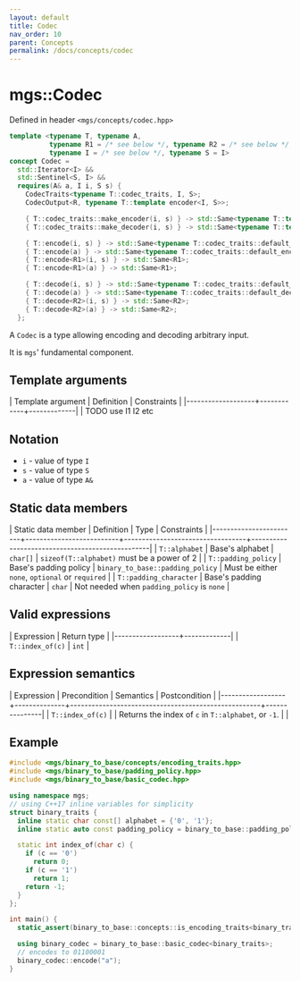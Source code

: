 ```yaml
---
layout: default
title: Codec
nav_order: 10
parent: Concepts
permalink: /docs/concepts/codec
---
```


# mgs::Codec

Defined in header `<mgs/concepts/codec.hpp>`

```cpp
template <typename T, typename A,
          typename R1 = /* see below */, typename R2 = /* see below */,
          typename I = /* see below */, typename S = I>
concept Codec =
  std::Iterator<I> &&
  std::Sentinel<S, I> &&
  requires(A& a, I i, S s) {
    CodecTraits<typename T::codec_traits, I, S>;
    CodecOutput<R, typename T::template encoder<I, S>>;

    { T::codec_traits::make_encoder(i, s) } -> std::Same<typename T::template encoder<I, S>>;
    { T::codec_traits::make_decoder(i, s) } -> std::Same<typename T::template decoder<I, S>>;

    { T::encode(i, s) } -> std::Same<typename T::codec_traits::default_encoded_output>;
    { T::encode(a) } -> std::Same<typename T::codec_traits::default_encoded_output>;
    { T::encode<R1>(i, s) } -> std::Same<R1>;
    { T::encode<R1>(a) } -> std::Same<R1>;

    { T::decode(i, s) } -> std::Same<typename T::codec_traits::default_decoded_output>;
    { T::decode(a) } -> std::Same<typename T::codec_traits::default_decoded_output>;
    { T::decode<R2>(i, s) } -> std::Same<R2>;
    { T::decode<R2>(a) } -> std::Same<R2>;
  };
```

A `Codec` is a type allowing encoding and decoding arbitrary input.

It is `mgs`' fundamental component.

## Template arguments

| Template argument | Definition | Constraints |
|-------------------+------------+-------------|
| TODO use I1 I2 etc

## Notation

* `i` - value of type `I`
* `s` - value of type `S`
* `a` - value of type `A&`

## Static data members

| Static data member     | Definition               | Type                             | Constraints                                     |
|------------------------+--------------------------+----------------------------------+-------------------------------------------------|
| `T::alphabet`          | Base's alphabet          | `char[]`                         | `sizeof(T::alphabet)` must be a power of 2      |
| `T::padding_policy`    | Base's padding policy    | `binary_to_base::padding_policy` | Must be either `none`, `optional` or `required` |
| `T::padding_character` | Base's padding character | `char`                           | Not needed when `padding_policy` is `none`      |

## Valid expressions

| Expression       | Return type |
|------------------+-------------|
| `T::index_of(c)` | `int`       |

## Expression semantics

| Expression       | Precondition | Semantics                                           | Postcondition |
|------------------+--------------+-----------------------------------------------------+---------------|
| `T::index_of(c)` |              | Returns the index of `c` in `T::alphabet`, or `-1`. |               |

## Example

```cpp
#include <mgs/binary_to_base/concepts/encoding_traits.hpp>
#include <mgs/binary_to_base/padding_policy.hpp>
#include <mgs/binary_to_base/basic_codec.hpp>

using namespace mgs;
// using C++17 inline variables for simplicity
struct binary_traits {
  inline static char const[] alphabet = {'0', '1'};
  inline static auto const padding_policy = binary_to_base::padding_policy::none;

  static int index_of(char c) {
    if (c == '0')
      return 0;
    if (c == '1')
      return 1;
    return -1;
  }
};

int main() {
  static_assert(binary_to_base::concepts::is_encoding_traits<binary_traits>::value, "");

  using binary_codec = binary_to_base::basic_codec<binary_traits>;
  // encodes to 01100001
  binary_codec::encode("a");
}
```

